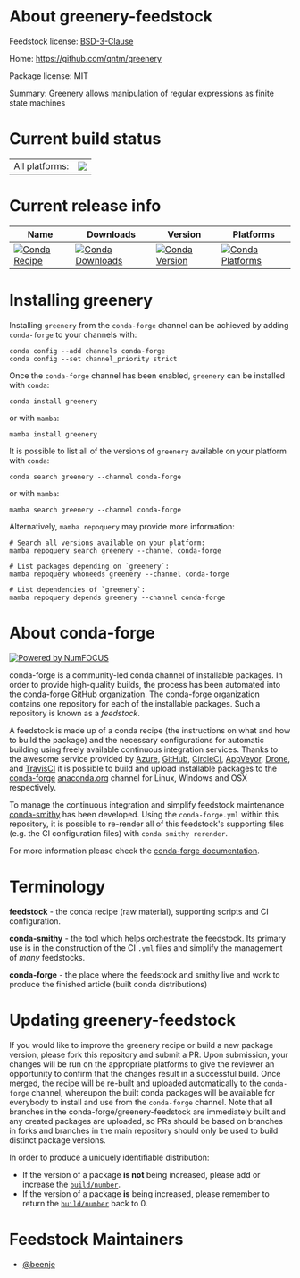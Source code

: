 About greenery-feedstock
========================

Feedstock license: [BSD-3-Clause](https://github.com/conda-forge/greenery-feedstock/blob/main/LICENSE.txt)

Home: https://github.com/qntm/greenery

Package license: MIT

Summary: Greenery allows manipulation of regular expressions as finite state machines

Current build status
====================


<table><tr><td>All platforms:</td>
    <td>
      <a href="https://dev.azure.com/conda-forge/feedstock-builds/_build/latest?definitionId=16358&branchName=main">
        <img src="https://dev.azure.com/conda-forge/feedstock-builds/_apis/build/status/greenery-feedstock?branchName=main">
      </a>
    </td>
  </tr>
</table>

Current release info
====================

| Name | Downloads | Version | Platforms |
| --- | --- | --- | --- |
| [![Conda Recipe](https://img.shields.io/badge/recipe-greenery-green.svg)](https://anaconda.org/conda-forge/greenery) | [![Conda Downloads](https://img.shields.io/conda/dn/conda-forge/greenery.svg)](https://anaconda.org/conda-forge/greenery) | [![Conda Version](https://img.shields.io/conda/vn/conda-forge/greenery.svg)](https://anaconda.org/conda-forge/greenery) | [![Conda Platforms](https://img.shields.io/conda/pn/conda-forge/greenery.svg)](https://anaconda.org/conda-forge/greenery) |

Installing greenery
===================

Installing `greenery` from the `conda-forge` channel can be achieved by adding `conda-forge` to your channels with:

```
conda config --add channels conda-forge
conda config --set channel_priority strict
```

Once the `conda-forge` channel has been enabled, `greenery` can be installed with `conda`:

```
conda install greenery
```

or with `mamba`:

```
mamba install greenery
```

It is possible to list all of the versions of `greenery` available on your platform with `conda`:

```
conda search greenery --channel conda-forge
```

or with `mamba`:

```
mamba search greenery --channel conda-forge
```

Alternatively, `mamba repoquery` may provide more information:

```
# Search all versions available on your platform:
mamba repoquery search greenery --channel conda-forge

# List packages depending on `greenery`:
mamba repoquery whoneeds greenery --channel conda-forge

# List dependencies of `greenery`:
mamba repoquery depends greenery --channel conda-forge
```


About conda-forge
=================

[![Powered by
NumFOCUS](https://img.shields.io/badge/powered%20by-NumFOCUS-orange.svg?style=flat&colorA=E1523D&colorB=007D8A)](https://numfocus.org)

conda-forge is a community-led conda channel of installable packages.
In order to provide high-quality builds, the process has been automated into the
conda-forge GitHub organization. The conda-forge organization contains one repository
for each of the installable packages. Such a repository is known as a *feedstock*.

A feedstock is made up of a conda recipe (the instructions on what and how to build
the package) and the necessary configurations for automatic building using freely
available continuous integration services. Thanks to the awesome service provided by
[Azure](https://azure.microsoft.com/en-us/services/devops/), [GitHub](https://github.com/),
[CircleCI](https://circleci.com/), [AppVeyor](https://www.appveyor.com/),
[Drone](https://cloud.drone.io/welcome), and [TravisCI](https://travis-ci.com/)
it is possible to build and upload installable packages to the
[conda-forge](https://anaconda.org/conda-forge) [anaconda.org](https://anaconda.org/)
channel for Linux, Windows and OSX respectively.

To manage the continuous integration and simplify feedstock maintenance
[conda-smithy](https://github.com/conda-forge/conda-smithy) has been developed.
Using the ``conda-forge.yml`` within this repository, it is possible to re-render all of
this feedstock's supporting files (e.g. the CI configuration files) with ``conda smithy rerender``.

For more information please check the [conda-forge documentation](https://conda-forge.org/docs/).

Terminology
===========

**feedstock** - the conda recipe (raw material), supporting scripts and CI configuration.

**conda-smithy** - the tool which helps orchestrate the feedstock.
                   Its primary use is in the construction of the CI ``.yml`` files
                   and simplify the management of *many* feedstocks.

**conda-forge** - the place where the feedstock and smithy live and work to
                  produce the finished article (built conda distributions)


Updating greenery-feedstock
===========================

If you would like to improve the greenery recipe or build a new
package version, please fork this repository and submit a PR. Upon submission,
your changes will be run on the appropriate platforms to give the reviewer an
opportunity to confirm that the changes result in a successful build. Once
merged, the recipe will be re-built and uploaded automatically to the
`conda-forge` channel, whereupon the built conda packages will be available for
everybody to install and use from the `conda-forge` channel.
Note that all branches in the conda-forge/greenery-feedstock are
immediately built and any created packages are uploaded, so PRs should be based
on branches in forks and branches in the main repository should only be used to
build distinct package versions.

In order to produce a uniquely identifiable distribution:
 * If the version of a package **is not** being increased, please add or increase
   the [``build/number``](https://docs.conda.io/projects/conda-build/en/latest/resources/define-metadata.html#build-number-and-string).
 * If the version of a package **is** being increased, please remember to return
   the [``build/number``](https://docs.conda.io/projects/conda-build/en/latest/resources/define-metadata.html#build-number-and-string)
   back to 0.

Feedstock Maintainers
=====================

* [@beenje](https://github.com/beenje/)

